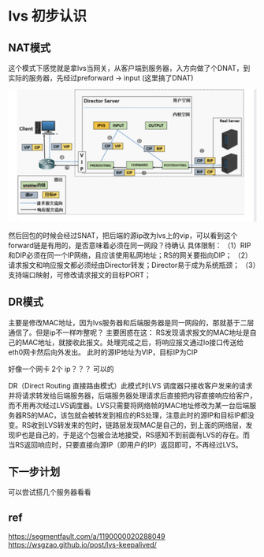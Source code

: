 # lvs 初步认识
## NAT模式
这个模式下感觉就是拿lvs当网关，从客户端到服务器，入方向做了个DNAT，到实际的服务器，先经过preforward -> input (这里搞了DNAT)

![](./pictures/lvs-nat.png)

然后回包的时候会经过SNAT，把后端的源ip改为lvs上的vip，可以看到这个forward链是有用的，是否意味着必须在同一网段？待确认
具体限制：
（1）RIP和DIP必须在同一个IP网络，且应该使用私网地址；RS的网关要指向DIP；
（2）请求报文和响应报文都必须经由Director转发；Director易于成为系统瓶颈；
（3）支持端口映射，可修改请求报文的目标PORT；


## DR模式
主要是修改MAC地址，因为lvs服务器和后端服务器是同一网段的，那就基于二层通信了。但是ip不一样咋整呢？ 
主要困惑在这：
RS发现请求报文的MAC地址是自己的MAC地址，就接收此报文。处理完成之后，将响应报文通过lo接口传送给eth0网卡然后向外发出。 此时的源IP地址为VIP，目标IP为CIP

好像一个网卡 2个 ip？？？ 可以的

DR（Direct Routing 直接路由模式）此模式时LVS 调度器只接收客户发来的请求并将请求转发给后端服务器，后端服务器处理请求后直接把内容直接响应给客户，而不用再次经过LVS调度器。LVS只需要将网络帧的MAC地址修改为某一台后端服务器RS的MAC，该包就会被转发到相应的RS处理，注意此时的源IP和目标IP都没变。RS收到LVS转发来的包时，链路层发现MAC是自己的，到上面的网络层，发现IP也是自己的，于是这个包被合法地接受，RS感知不到前面有LVS的存在。而当RS返回响应时，只要直接向源IP（即用户的IP）返回即可，不再经过LVS。


## 下一步计划
可以尝试搭几个服务器看看

## ref
https://segmentfault.com/a/1190000020288049
https://wsgzao.github.io/post/lvs-keepalived/   